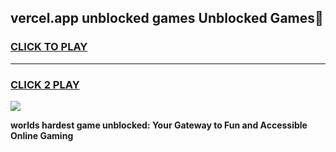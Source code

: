 
## vercel.app unblocked games Unblocked Games👋
<h3>
<a href="https://premium.freeplayer.one?title=vercel.app_unblocked_games&ref=16F">CLICK TO PLAY</a></h3>
<hr>

<h3>
<a href="https://premium.freeplayer.one?title=vercel.app_unblocked_games&ref=16F">CLICK 2 PLAY</a>
  
</h3>

<a href="https://premium.freeplayer.one?title=vercel.app_unblocked_games&ref=16F/"><img src="https://clearcache.store/games.png"></a>


**worlds hardest game unblocked: Your Gateway to Fun and Accessible Online Gaming**
